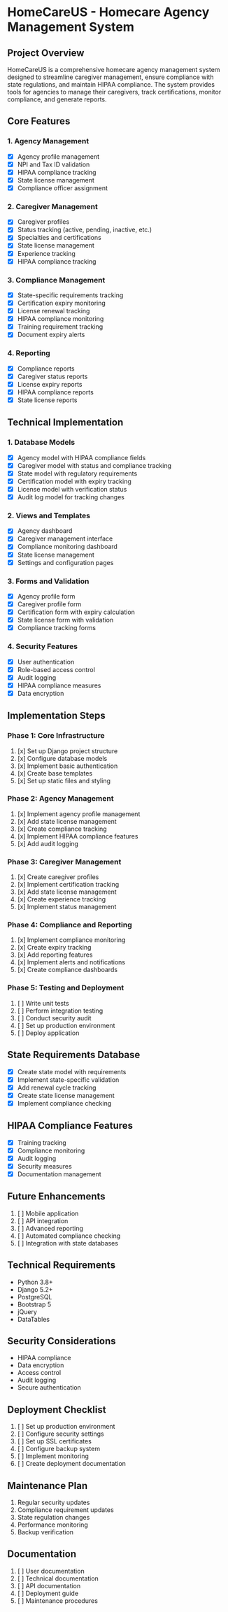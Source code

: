 # HomeCareUS - Homecare Agency Management System

## Project Overview
HomeCareUS is a comprehensive homecare agency management system designed to streamline caregiver management, ensure compliance with state regulations, and maintain HIPAA compliance. The system provides tools for agencies to manage their caregivers, track certifications, monitor compliance, and generate reports.

## Core Features

### 1. Agency Management
- [x] Agency profile management
- [x] NPI and Tax ID validation
- [x] HIPAA compliance tracking
- [x] State license management
- [x] Compliance officer assignment

### 2. Caregiver Management
- [x] Caregiver profiles
- [x] Status tracking (active, pending, inactive, etc.)
- [x] Specialties and certifications
- [x] State license management
- [x] Experience tracking
- [x] HIPAA compliance tracking

### 3. Compliance Management
- [x] State-specific requirements tracking
- [x] Certification expiry monitoring
- [x] License renewal tracking
- [x] HIPAA compliance monitoring
- [x] Training requirement tracking
- [x] Document expiry alerts

### 4. Reporting
- [x] Compliance reports
- [x] Caregiver status reports
- [x] License expiry reports
- [x] HIPAA compliance reports
- [x] State license reports

## Technical Implementation

### 1. Database Models
- [x] Agency model with HIPAA compliance fields
- [x] Caregiver model with status and compliance tracking
- [x] State model with regulatory requirements
- [x] Certification model with expiry tracking
- [x] License model with verification status
- [x] Audit log model for tracking changes

### 2. Views and Templates
- [x] Agency dashboard
- [x] Caregiver management interface
- [x] Compliance monitoring dashboard
- [x] State license management
- [x] Settings and configuration pages

### 3. Forms and Validation
- [x] Agency profile form
- [x] Caregiver profile form
- [x] Certification form with expiry calculation
- [x] State license form with validation
- [x] Compliance tracking forms

### 4. Security Features
- [x] User authentication
- [x] Role-based access control
- [x] Audit logging
- [x] HIPAA compliance measures
- [x] Data encryption

## Implementation Steps

### Phase 1: Core Infrastructure
1. [x] Set up Django project structure
2. [x] Configure database models
3. [x] Implement basic authentication
4. [x] Create base templates
5. [x] Set up static files and styling

### Phase 2: Agency Management
1. [x] Implement agency profile management
2. [x] Add state license management
3. [x] Create compliance tracking
4. [x] Implement HIPAA compliance features
5. [x] Add audit logging

### Phase 3: Caregiver Management
1. [x] Create caregiver profiles
2. [x] Implement certification tracking
3. [x] Add state license management
4. [x] Create experience tracking
5. [x] Implement status management

### Phase 4: Compliance and Reporting
1. [x] Implement compliance monitoring
2. [x] Create expiry tracking
3. [x] Add reporting features
4. [x] Implement alerts and notifications
5. [x] Create compliance dashboards

### Phase 5: Testing and Deployment
1. [ ] Write unit tests
2. [ ] Perform integration testing
3. [ ] Conduct security audit
4. [ ] Set up production environment
5. [ ] Deploy application

## State Requirements Database
- [x] Create state model with requirements
- [x] Implement state-specific validation
- [x] Add renewal cycle tracking
- [x] Create state license management
- [x] Implement compliance checking

## HIPAA Compliance Features
- [x] Training tracking
- [x] Compliance monitoring
- [x] Audit logging
- [x] Security measures
- [x] Documentation management

## Future Enhancements
1. [ ] Mobile application
2. [ ] API integration
3. [ ] Advanced reporting
4. [ ] Automated compliance checking
5. [ ] Integration with state databases

## Technical Requirements
- Python 3.8+
- Django 5.2+
- PostgreSQL
- Bootstrap 5
- jQuery
- DataTables

## Security Considerations
- HIPAA compliance
- Data encryption
- Access control
- Audit logging
- Secure authentication

## Deployment Checklist
1. [ ] Set up production environment
2. [ ] Configure security settings
3. [ ] Set up SSL certificates
4. [ ] Configure backup system
5. [ ] Implement monitoring
6. [ ] Create deployment documentation

## Maintenance Plan
1. Regular security updates
2. Compliance requirement updates
3. State regulation changes
4. Performance monitoring
5. Backup verification

## Documentation
1. [ ] User documentation
2. [ ] Technical documentation
3. [ ] API documentation
4. [ ] Deployment guide
5. [ ] Maintenance procedures 